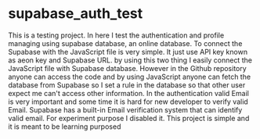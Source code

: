 # supabase_auth_test

This is a testing project. In here I test the authentication and profile managing using supabase database, an online database. To connect the Supabase with the JavaScript file is very simple. It just use API key known as aeon key and Supabase URL. by using this two thing I easily connect the JavaScript file with Supabase database. However in the Github repository anyone can access the code and by using JavaScript anyone can fetch the database from Supabase so I set a rule in the database so that other user expect me can't access other information. 
In the authentication valid Email is very important and some time it is hard for new developer to verify valid Email. Supabase has a built-in Email verification system that can identify valid email. For experiment purpose I disabled it. 
This project is simple and it is meant to be learning purposed 
